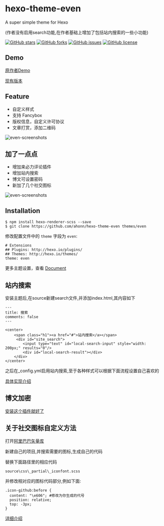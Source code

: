 # hexo-theme-even
A super simple theme for Hexo 

(作者没有启用search功能,在作者基础上增加了包括站内搜索的一些小功能)

[![GitHub stars](https://img.shields.io/github/stars/ahonn/hexo-theme-even.svg)](https://github.com/ahonn/hexo-theme-even/stargazers)
[![GitHub forks](https://img.shields.io/github/forks/ahonn/hexo-theme-even.svg)](https://github.com/ahonn/hexo-theme-even/network)
[![GitHub issues](https://img.shields.io/github/issues/ahonn/hexo-theme-even.svg)](https://github.com/ahonn/hexo-theme-even/issues)
[![GitHub license](https://img.shields.io/badge/license-MIT-blue.svg)](https://raw.githubusercontent.com/ahonn/hexo-theme-even/master/LICENSE)

## Demo
[原作者Demo](http://ahonn.github.io/)

[现有版本](http://blog.flywinky.top)

## Feature
- 自定义样式
- 支持 Fancybox
- 版权信息，自定义许可协议
- 文章打赏，添加二维码

![even-screenshots](http://ouv0frko5.bkt.clouddn.com/eerqv.jpg)

## 加了一点点
- 增加来必力评论插件
- 增加站内搜索
- 博文可设置密码
- 新加了几个社交图标

![even-screenshots](https://s1.ax1x.com/2018/01/03/p9HFqU.png)

## Installation
```
$ npm install hexo-renderer-scss --save
$ git clone https://github.com/ahonn/hexo-theme-even themes/even
```

修改配置文件中的 `theme` 字段为 `even`:

```
# Extensions
## Plugins: http://hexo.io/plugins/
## Themes: http://hexo.io/themes/
theme: even
```

更多主题设置，查看 [Document](https://github.com/ahonn/hexo-theme-even/wiki)

## 站内搜索
 
安装主题后,在source新建search文件,并添加index.html,其内容如下
 
```
---
title: 搜索
comments: false
---

<center>
	<span class="h1"><a href="#">站内搜索</a></span>
	 <div id="site_search">
        <input type="text" id="local-search-input" style="width: 200px;" results="0"/>
        <div id="local-search-result"></div>
    </div>
</center>
 ```
 
 之后在_config.yml启用站内搜索,至于各种样式可以根据下面流程设置自己喜欢的
 
 [具体实现介绍](https://blog.flywinky.top/2017/07/20/%E5%A6%82%E4%BD%95%E5%AE%9E%E7%8E%B0%E7%AB%99%E5%86%85%E6%90%9C%E7%B4%A2/)
 
## 博文加密
 
 [安装这个插件就好了](https://github.com/MikeCoder/hexo-blog-encrypt/blob/master/ReadMe.zh.md)
 
## 关于社交图标自定义方法
 
 打开[阿里巴巴矢量库](http://www.iconfont.cn/)
 
 新建自己的项目,并搜索需要的图标,生成自己的代码
 
 替换下面路径里的相应代码
 
 ```
 source\css\_partial\_iconfont.scss
 ```
 
 并修改相对应的图标代码部分,例如下面:
 
 ```
 .icon-github:before {
   content: "\e606"; #修改为你生成的代号
   position: relative;
   top: -3px;
 }
 ```
 
[详细介绍](https://www.cnblogs.com/loveyunk/p/6222527.html)